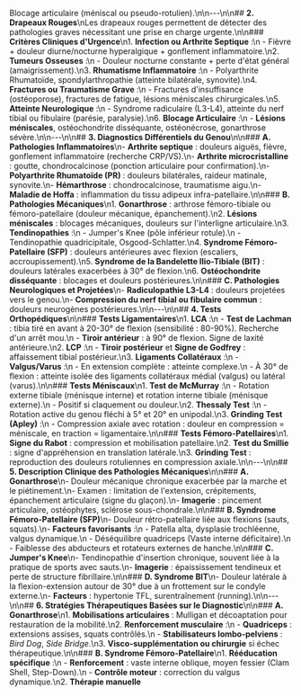 Blocage articulaire (méniscal ou pseudo-rotulien).\n\n---\n\n## **2. Drapeaux Rouges**\nLes drapeaux rouges permettent de détecter des pathologies graves nécessitant une prise en charge urgente.\n\n### **Critères Cliniques d'Urgence**\n1. **Infection ou Arthrite Septique** :\n - Fièvre + douleur diurne/nocturne hyperalgique + gonflement inflammatoire.\n2. **Tumeurs Osseuses** :\n - Douleur nocturne constante + perte d'état général (amaigrissement).\n3. **Rhumatisme Inflammatoire** :\n - Polyarthrite Rhumatoïde, spondylarthropathie (atteinte bilatérale, synovite).\n4. **Fractures ou Traumatisme Grave** :\n - Fractures d'insuffisance (ostéoporose), fractures de fatigue, lésions méniscales chirurgicales.\n5. **Atteinte Neurologique** :\n - Syndrome radiculaire (L3-L4), atteinte du nerf tibial ou fibulaire (parésie, paralysie).\n6. **Blocage Articulaire** :\n - **Lésions méniscales**, ostéochondrite disséquante, ostéonécrose, gonarthrose sévère.\n\n---\n\n## **3. Diagnostics Différentiels du Genou**\n\n### **A. Pathologies Inflammatoires**\n- **Arthrite septique** : douleurs aiguës, fièvre, gonflement inflammatoire (recherche CRP/VS).\n- **Arthrite microcristalline** : goutte, chondrocalcinose (ponction articulaire pour confirmation).\n- **Polyarthrite Rhumatoïde (PR)** : douleurs bilatérales, raideur matinale, synovite.\n- **Hémarthrose** : chondrocalcinose, traumatisme aigu.\n- **Maladie de Hoffa** : inflammation du tissu adipeux infra-patellaire.\n\n### **B. Pathologies Mécaniques**\n1. **Gonarthrose** : arthrose fémoro-tibiale ou fémoro-patellaire (douleur mécanique, épanchement).\n2. **Lésions méniscales** : blocages mécaniques, douleurs sur l'interligne articulaire.\n3. **Tendinopathies** :\n - Jumper's Knee (pôle inférieur rotule).\n - Tendinopathie quadricipitale, Osgood-Schlatter.\n4. **Syndrome Fémoro-Patellaire (SFP)** : douleurs antérieures avec flexion (escaliers, accroupissement).\n5. **Syndrome de la Bandelette Ilio-Tibiale (BIT)** : douleurs latérales exacerbées à 30° de flexion.\n6. **Ostéochondrite disséquante** : blocages et douleurs postérieures.\n\n### **C. Pathologies Neurologiques et Projetées**\n- **Radiculopathie L3-L4** : douleurs projetées vers le genou.\n- **Compression du nerf tibial ou fibulaire commun** : douleurs neurogènes postérieures.\n\n---\n\n## **4. Tests Orthopédiques**\n\n### **Tests Ligamentaires**\n1. **LCA** :\n - **Test de Lachman** : tibia tiré en avant à 20-30° de flexion (sensibilité : 80-90%). Recherche d'un arrêt mou.\n - **Tiroir antérieur** : à 90° de flexion. Signe de laxité antérieure.\n2. **LCP** :\n - **Tiroir postérieur** et **Signe de Godfrey** : affaissement tibial postérieur.\n3. **Ligaments Collatéraux** :\n - **Valgus/Varus** :\n - En extension complète : atteinte complexe.\n - À 30° de flexion : atteinte isolée des ligaments collatéraux médial (valgus) ou latéral (varus).\n\n### **Tests Méniscaux**\n1. **Test de McMurray** :\n - Rotation externe tibiale (ménisque interne) et rotation interne tibiale (ménisque externe).\n - Positif si claquement ou douleur.\n2. **Thessaly Test** :\n - Rotation active du genou fléchi à 5° et 20° en unipodal.\n3. **Grinding Test (Apley)** :\n - Compression axiale avec rotation : douleur en compression = méniscale, en traction = ligamentaire.\n\n### **Tests Fémoro-Patellaires**\n1. **Signe du Rabot** : compression et mobilisation patellaire.\n2. **Test du Smillie** : signe d'appréhension en translation latérale.\n3. **Grinding Test** : reproduction des douleurs rotuliennes en compression axiale.\n\n---\n\n## **5. Description Clinique des Pathologies Mécaniques**\n\n### **A. Gonarthrose**\n- Douleur mécanique chronique exacerbée par la marche et le piétinement.\n- Examen : limitation de l'extension, crépitements, épanchement articulaire (signe du glaçon).\n- **Imagerie** : pincement articulaire, ostéophytes, sclérose sous-chondrale.\n\n### **B. Syndrome Fémoro-Patellaire (SFP)**\n- Douleur rétro-patellaire liée aux flexions (sauts, squats).\n- **Facteurs favorisants** :\n - Patella alta, dysplasie trochléenne, valgus dynamique.\n - Déséquilibre quadriceps (Vaste interne déficitaire).\n - Faiblesse des abducteurs et rotateurs externes de hanche.\n\n### **C. Jumper's Knee**\n- Tendinopathie d'insertion chronique, souvent liée à la pratique de sports avec sauts.\n- **Imagerie** : épaississement tendineux et perte de structure fibrillaire.\n\n### **D. Syndrome BIT**\n- Douleur latérale à la flexion-extension autour de 30° due à un frottement sur le condyle externe.\n- **Facteurs** : hypertonie TFL, surentraînement (running).\n\n---\n\n## **6. Stratégies Thérapeutiques Basées sur le Diagnostic**\n\n### **A. Gonarthrose**\n1. **Mobilisations articulaires** : Mulligan et décoaptation pour restauration de la mobilité.\n2. **Renforcement musculaire** :\n - **Quadriceps** : extensions assises, squats contrôlés.\n - **Stabilisateurs lombo-pelviens** : *Bird Dog*, *Side Bridge*.\n3. **Visco-supplémentation ou chirurgie** si échec thérapeutique.\n\n### **B. Syndrome Fémoro-Patellaire**\n1. **Rééducation spécifique** :\n - **Renforcement** : vaste interne oblique, moyen fessier (Clam Shell, Step-Down).\n - **Contrôle moteur** : correction du valgus dynamique.\n2. **Thérapie manuelle**